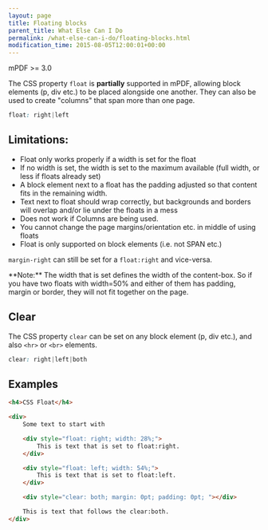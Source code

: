 ```yaml
---
layout: page
title: Floating blocks
parent_title: What Else Can I Do
permalink: /what-else-can-i-do/floating-blocks.html
modification_time: 2015-08-05T12:00:01+00:00
---
```


mPDF >= 3.0

The CSS property `float` is **partially** supported in mPDF, allowing block elements (p, div etc.) to be placed
alongside one another. They can also be used to create "columns" that span more than one page.

```css
float: right|left
```

## Limitations:

- Float only works properly if a width is set for the float
- If no width is set, the width is set to the maximum available (full width, or less if floats already set)
- A block element next to a float has the padding adjusted so that content fits in the remaining width.
- Text next to float should wrap correctly, but backgrounds and borders will overlap and/or lie under the floats in a mess
- Does not work if Columns are being used.
- You cannot change the page margins/orientation etc. in middle of using floats
- Float is only supported on block elements (i.e. not SPAN etc.)

`margin-right` can still be set for a `float:right` and vice-versa.

<div class="alert alert-info" role="alert" markdown="1">
  **Note:** The width that is set defines the width of the
  content-box. So if you have two floats with width=50% and either of them has padding, margin or border, they
  will not fit together on the page.
</div>

## Clear

The CSS property `clear` can be set on any block element (p, div etc.), and also `<hr>` or `<br>` elements.

```css
clear: right|left|both
```

## Examples

```html
<h4>CSS Float</h4>

<div>
    Some text to start with

    <div style="float: right; width: 28%;">
        This is text that is set to float:right.
    </div>

    <div style="float: left; width: 54%;">
        This is text that is set to float:left.
    </div>

    <div style="clear: both; margin: 0pt; padding: 0pt; "></div>

    This is text that follows the clear:both.
</div>

```

